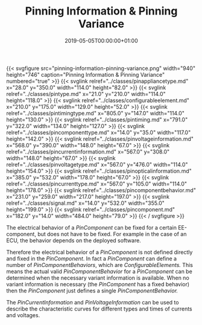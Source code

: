 ﻿---
title: Pinning Information & Pinning Variance
toc: false
type: specs
date: "2019-05-05T00:00:00+01:00"
draft: false
menu:
  vec120:
    identifier: description-of-components/pinning-information-pinning-variance    
    parent: description-of-components
    weight: 1003013 

# Prev/next pager order (if `docs_section_pager` enabled in `params.toml`)
weight: 1003013
---
{{< svgfigure src="pinning-information-pinning-variance.png" width="940" height="746" caption="Pinning Information & Pinning Variance" numbered="true" >}}
  {{< svglink relref="../classes/pinappliancetype.md" x="28.0" y="350.0" width="114.0" height="82.0" >}}
  {{< svglink relref="../classes/pintype.md" x="21.0" y="210.0" width="114.0" height="118.0" >}}
  {{< svglink relref="../classes/configurableelement.md" x="210.0" y="175.0" width="129.0" height="52.0" >}}
  {{< svglink relref="../classes/pintimingtype.md" x="805.0" y="147.0" width="114.0" height="130.0" >}}
  {{< svglink relref="../classes/pintiming.md" x="791.0" y="322.0" width="134.0" height="127.0" >}}
  {{< svglink relref="../classes/pincomponenttype.md" x="14.0" y="35.0" width="117.0" height="142.0" >}}
  {{< svglink relref="../classes/pinvoltageinformation.md" x="568.0" y="390.0" width="148.0" height="67.0" >}}
  {{< svglink relref="../classes/pincurrentinformation.md" x="567.0" y="308.0" width="148.0" height="67.0" >}}
  {{< svglink relref="../classes/pinvoltagetype.md" x="567.0" y="476.0" width="114.0" height="154.0" >}}
  {{< svglink relref="../classes/pinopticalinformation.md" x="385.0" y="532.0" width="178.0" height="67.0" >}}
  {{< svglink relref="../classes/pincurrenttype.md" x="567.0" y="105.0" width="114.0" height="178.0" >}}
  {{< svglink relref="../classes/pincomponentbehavior.md" x="231.0" y="259.0" width="217.0" height="197.0" >}}
  {{< svglink relref="../classes/signal.md" x="14.0" y="532.0" width="355.0" height="199.0" >}}
  {{< svglink relref="../classes/pincomponent.md" x="182.0" y="14.0" width="484.0" height="79.0" >}}
{{< / svgfigure >}}
<html>   <head>     </head>   <body>     <p> The electrical behavior of a <i>PinComponent</i> can be fixed for a certain EE-component, but does not have to be fixed. For example in the case of an ECU, the behavior depends on the deployed software.      </p>      <p> Therefore the electrical behavior of a <i>PinComponent </i>is not defined directly and fixed in the <i>PinComponent</i>. In fact a <i>PinComponent</i> can define a number of <i>PinComponentBehaviors</i>, which are <i>ConfigurableElements.</i> This means the actual valid <i>PinComponentBehavior</i> for a <i>PinComponent</i> can be determined when the necessary variant information is available. When no variant information is necessary (the <i>PinComponent</i> has a fixed behavior) then the <i>PinComponent</i> just defines a single <i>PinComponentBehavior.</i>     </p>      <p> The <i>PinCurrentInformation</i> and <i>PinVoltageInformation</i> can be used to describe the characteristic curves for different types and times of currents and voltages.       </p>    </body> </html> 
